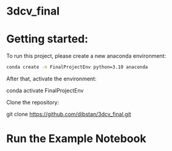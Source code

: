 # 3dcv_final

# Getting started:

To run this project, please create a new anaconda environment:

```bash
conda create -n FinalProjectEnv python=3.10 anaconda
```

After that, activate the environment:

conda activate FinalProjectEnv

Clone the repository:

git clone https://github.com/dibstan/3dcv_final.git


# Run the Example Notebook
